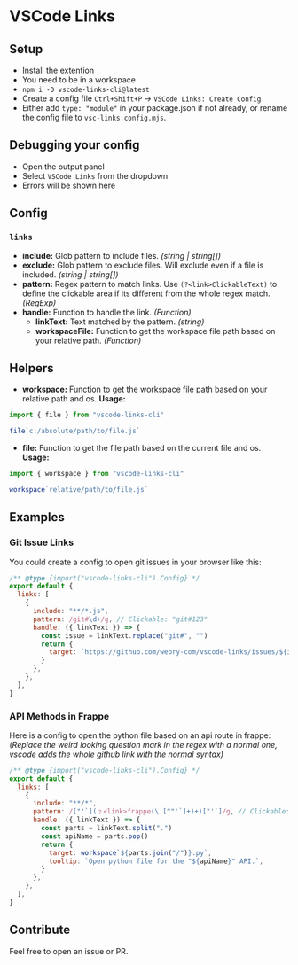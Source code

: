 # VSCode Links

## Setup

- Install the extention
- You need to be in a workspace
- `npm i -D vscode-links-cli@latest`
- Create a config file `Ctrl+Shift+P` -> `VSCode Links: Create Config`
- Either add `type: "module"` in your package.json if not already, or rename the config file to `vsc-links.config.mjs`.

## Debugging your config

- Open the output panel
- Select `VSCode Links` from the dropdown
- Errors will be shown here

## Config

### `links`

- **include:** Glob pattern to include files. _(string | string[])_
- **exclude:** Glob pattern to exclude files. Will exclude even if a file is included. _(string | string[])_
- **pattern:** Regex pattern to match links. Use `(?<link>ClickableText)` to define the clickable area if its different from the whole regex match. _(RegExp)_
- **handle:** Function to handle the link. _(Function)_
  - **linkText:** Text matched by the pattern. _(string)_
  - **workspaceFile:** Function to get the workspace file path based on your relative path. _(Function)_

## Helpers

- **workspace:** Function to get the workspace file path based on your relative path and os. **Usage:**

```js
import { file } from "vscode-links-cli"

file`c:/absolute/path/to/file.js`
```

- **file:** Function to get the file path based on the current file and os. **Usage:**

```js
import { workspace } from "vscode-links-cli"

workspace`relative/path/to/file.js`
```

## Examples

### Git Issue Links

You could create a config to open git issues in your browser like this:

```js
/** @type {import("vscode-links-cli").Config} */
export default {
  links: [
    {
      include: "**/*.js",
      pattern: /git#\d+/g, // Clickable: "git#123"
      handle: ({ linkText }) => {
        const issue = linkText.replace("git#", "")
        return {
          target: `https://github.com/webry-com/vscode-links/issues/${issue}`,
        }
      },
    },
  ],
}
```

### API Methods in Frappe

Here is a config to open the python file based on an api route in frappe: _(Replace the weird looking question mark in the regex with a normal one, vscode adds the whole github link with the normal syntax)_

```js
/** @type {import("vscode-links-cli").Config} */
export default {
  links: [
    {
      include: "**/*",
      pattern: /["'`](﹖<link>frappe(\.[^"'`]+)+)["'`]/g, // Clickable: "frappe.core.doctype.user.user.get_timezones"
      handle: ({ linkText }) => {
        const parts = linkText.split(".")
        const apiName = parts.pop()
        return {
          target: workspace`${parts.join("/")}.py`,
          tooltip: `Open python file for the "${apiName}" API.`,
        }
      },
    },
  ],
}
```

## Contribute

Feel free to open an issue or PR.

